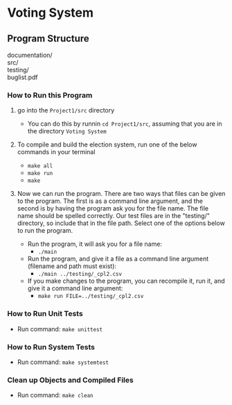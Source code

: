 # Voting System

## Program Structure
documentation/  
src/  
testing/  
buglist.pdf

### How to Run this Program
1. go into the `Project1/src` directory
    - You can do this by runnin `cd Project1/src`, assuming that you are in the directory `Voting System`
2. To compile and build the election system, run one of the below commands in your terminal
    - `make all`
    - `make run`
    - `make`

3. Now we can run the program. There are two ways that files can be given to the program. The first is
as a command line argument, and the second is by having the program ask you for the file name. The file name
should be spelled correctly. Our test files are in the "testing/" directory, so include that in the file path.
Select one of the options below to run the program.
    - Run the program, it will ask you for a file name:
        - `./main`
    - Run the program, and give it a file as a command line argument (filename and path must exist):
        - `./main ../testing/_cpl2.csv`
    - If you make changes to the program, you can recompile it, run it, and give it a command line argument:
        - `make run FILE=../testing/_cpl2.csv`
    

### How to Run Unit Tests 
- Run command: `make unittest`

### How to Run System Tests 
- Run command: `make systemtest`

### Clean up Objects and Compiled Files
- Run command: `make clean`
